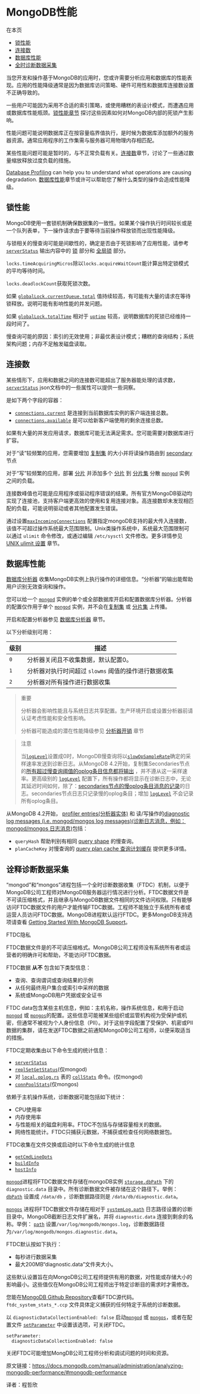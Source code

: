 # MongoDB性能

在本页

- [锁性能](https://docs.mongodb.com/manual/administration/analyzing-mongodb-performance/#locking-performance) 
- [连接数](https://docs.mongodb.com/manual/administration/analyzing-mongodb-performance/#number-of-connections) 
- [数据库性能](https://docs.mongodb.com/manual/administration/analyzing-mongodb-performance/#database-profiling) 
- [全时诊断数据采集](https://docs.mongodb.com/manual/administration/analyzing-mongodb-performance/#full-time-diagnostic-data-capture) 

当您开发和操作基于MongoDB的应用时，您或许需要分析应用和数据库的性能表现。应用的性能降级通常是因为数据库访问策略、硬件可用性和数据库连接数设置不正确导致的。

一些用户可能因为采用不合适的索引策略，或使用糟糕的表设计模式，而遭遇应用或数据库性能瓶颈。[锁性能章节](https://docs.mongodb.com/manual/administration/analyzing-mongodb-performance/#analyzing-performance-locks) 探讨这些因素如何对MongoDB内部的死锁产生影响。

性能问题可能说明数据库正在按容量临界值执行，是时候为数据库添加额外的服务器资源。通常应用程序的工作集需与服务器可用物理内存相匹配。

某些性能问题可能是暂时的，与不正常负载有关。[连接数](https://docs.mongodb.com/manual/administration/analyzing-mongodb-performance/#number-of-connections)章节，讨论了一些通过数量缩放释放过度负载的措施。

[Database Profiling](https://docs.mongodb.com/manual/administration/analyzing-mongodb-performance/#database-profiling) can help you to understand what operations are causing degradation. [数据库性能](https://docs.mongodb.com/manual/administration/analyzing-mongodb-performance/#database-profiling)章节或许可以帮助您了解什么类型的操作会造成性能降级。

## 锁性能

MongoDB使用一套锁机制确保数据集的一致性。如果某个操作执行时间较长或是一个队列表单，下一操作请求由于要等待当前操作释放锁而出现性能降级。

与锁相关的慢查询可能是间歇性的，确定是否由于死锁影响了应用性能，请参考[`serverStatus`](https://docs.mongodb.com/manual/reference/command/serverStatus/#dbcmd.serverStatus) 输出内容中的 [锁](https://docs.mongodb.com/manual/reference/command/serverStatus/#server-status-locks) 部分和 [全局锁](https://docs.mongodb.com/manual/reference/command/serverStatus/#globallock) 部分。

 `locks.timeAcquiringMicros`除以`locks.acquireWaitCount`能计算出特定锁模式的平均等待时间。

 `locks.deadlockCount`获取死锁次数。

如果 [`globalLock.currentQueue.total`](https://docs.mongodb.com/manual/reference/command/serverStatus/#serverstatus.globalLock.currentQueue.total) 值持续较高，有可能有大量的请求在等待锁释放。说明可能有影响性能的并发问题。

如果 [`globalLock.totalTime`](https://docs.mongodb.com/manual/reference/command/serverStatus/#serverstatus.globalLock.totalTime) 相对于 [`uptime`](https://docs.mongodb.com/manual/reference/command/serverStatus/#serverstatus.uptime) 较高，说明数据库的死锁已经维持一段时间了。

慢查询可能的原因：索引的无效使用；非最优表设计模式；糟糕的查询结构；系统架构问题；内存不足触发磁盘读取。

## 连接数

某些情形下，应用和数据之间的连接数可能超出了服务器能处理的请求数，[`serverStatus`](https://docs.mongodb.com/manual/reference/command/serverStatus/#dbcmd.serverStatus) json文档中的一些属性可以提供一些洞察。


是如下两个字段的容器：

  - [`connections.current`](https://docs.mongodb.com/manual/reference/command/serverStatus/#serverstatus.connections.current) 是连接到当前数据库实例的客户端连接总数。
  - [`connections.available`](https://docs.mongodb.com/manual/reference/command/serverStatus/#serverstatus.connections.available) 是可以给新客户端使用的剩余连接总数。

如果有大量的并发应用请求，数据库可能无法满足需求。您可能需要对数据库进行扩容。

对于“读”较频繁的应用，您需要增加 [复制集](https://docs.mongodb.com/manual/reference/glossary/#term-replica-set) 的大小并将读操作路由到 [secondary](https://docs.mongodb.com/manual/reference/glossary/#term-secondary) 节点

对于“写”较频繁的应用，部署 [分片](https://docs.mongodb.com/manual/reference/glossary/#term-sharding) 并添加多个 [分片](https://docs.mongodb.com/manual/reference/glossary/#term-shard) 到 [分片集](https://docs.mongodb.com/manual/reference/glossary/#term-sharded-cluster) 分散 [`mongod`](https://docs.mongodb.com/manual/reference/program/mongod/#bin.mongod) 实例之间的负载。

连接数峰值也可能是应用程序或驱动程序错误的结果。所有官方MongoDB驱动均实现了连接池，支持客户端更高效的使用和复用连接对象。高连接数却未发现相匹配的负载，可能说明驱动或者其他配置发生错误。

通过设置[`maxIncomingConnections`](https://docs.mongodb.com/manual/reference/configuration-options/#net.maxIncomingConnections) 配置指定mongoDB支持的最大传入连接数，该值不可超过操作系统最大范围限制。Unix类操作系统中，系统最大范围限制可以通过 `ulimit` 命令修改，或通过编辑 `/etc/sysctl` 文件修改。更多详情参见 [UNIX ulimit 设置](https://docs.mongodb.com/manual/reference/ulimit/) 章节。

## 数据库性能

[数据库分析器](https://docs.mongodb.com/manual/tutorial/manage-the-database-profiler/) 收集MongoDB实例上执行操作的详细信息。“分析器”的输出能帮助用户识别无效查询和操作。

您可以给一个 [`mongod`](https://docs.mongodb.com/manual/reference/program/mongod/#bin.mongod) 实例的单个或全部数据库开启和配置数据库分析器。分析器的配置仅作用于单个 [`mongod`](https://docs.mongodb.com/manual/reference/program/mongod/#bin.mongod) 实例，并不会在[复制集](https://docs.mongodb.com/manual/reference/glossary/#term-replica-set) 或 [分片集](https://docs.mongodb.com/manual/reference/glossary/#term-sharded-cluster) 上传播。

开启和配置分析器参见 [数据库分析器](https://docs.mongodb.com/manual/tutorial/manage-the-database-profiler/) 章节。

以下分析级别可用：

| 级别 | 描述                                                  |
| ----- | ------------------------------------------------------------ |
| `0`   | 分析器关闭且不收集数据，默认配置0。 |
| `1`   | 分析器对执行时间超过 `slowms` 阈值的操作进行数据收集 |
| `2`   | 分析器对所有操作进行数据收集 |

> 重要
>
> 分析器会影响性能且与系统日志共享配置。生产环境开启或设置分析器前请认证考虑性能和安全性影响。
>
> 分析器可能造成的潜在性能降级参见 [分析器开销](https://docs.mongodb.com/manual/tutorial/manage-the-database-profiler/#database-profiling-overhead) 章节

> 注意
>
> 当[`logLevel`](https://docs.mongodb.com/manual/reference/parameters/#param.logLevel)设置成0时，MongoDB慢查询将以[`slowOpSampleRate`](https://docs.mongodb.com/manual/reference/configuration-options/#operationProfiling.slowOpSampleRate)确定的采样速率发送到诊断日志。从MongoDB 4.2开始，复制集Secondaries节点的[所有超过慢查询阈值的oplog条目信息都将输出](https://docs.mongodb.com/manual/release-notes/4.2/#slow-oplog) ，并不遵从这一采样速率。更高级别的 [`logLevel`](https://docs.mongodb.com/manual/reference/parameters/#param.logLevel) 配置下，所有操作都将显示在诊断日志中，无论其延迟时间如何，除了：[secondaries节点的慢oplog条目消息的记录](https://docs.mongodb.com/manual/release-notes/4.2/#slow-oplog)的日志。secondaries节点日志只记录慢的oplog条目；增加 [`logLevel`](https://docs.mongodb.com/manual/reference/parameters/#param.logLevel) 不会记录所有oplog条目。

从MongoDB 4.2开始， [profiler entries(分析器实体)](https://docs.mongodb.com/manual/tutorial/manage-the-database-profiler/) 和 读/写操作的[diagnostic log messages (i.e. mongod/mongos log messages)(诊断日志消息，例如：mongod/mongos 日志消息)](https://docs.mongodb.com/manual/reference/log-messages/#log-message-slow-ops)包括：

- `queryHash` 帮助判别有相同 [query shape](https://docs.mongodb.com/manual/reference/glossary/#term-query-shape) 的慢查询。
- `planCacheKey` 对慢查询的 [query plan cache 查询计划缓存](https://docs.mongodb.com/manual/core/query-plans/) 提供更多详情。

## 诠释诊断数据采集


“mongod”和“mongos”进程包括一个全时诊断数据收集（FTDC）机制，以便于MongoDB公司工程师对MongoDB服务器运行情况进行分析。FTDC数据文件是不可读压缩格式，并且继承与MongoDB数据文件相同的文件访问权限。只有能够访问FTDC数据文件的用户才能传输FTDC数据。工程师不能独立于系统所有者或运营人员访问FTDC数据。MongoDB进程默认运行FTDC。更多MongoDB支持选项请查看 [Getting Started With MongoDB Support](https://www.mongodb.com/support/get-started?jmp=docs)。

FTDC隐私

FTDC数据文件是的不可读压缩格式。MongoDB公司工程师没有系统所有者或运营者的明确许可和帮助，不能访问FTDC数据。

FTDC数据 **从不** 包含如下类型信息：

- 查询、查询谓词或查询结果的示例
- 从任何最终用户集合或索引中采样的数据
- 系统或MongoDB用户凭据或安全证书

FTDC data包含某些主机信息，例如：主机名称，操作系统信息，和用于启动[`mongod`](https://docs.mongodb.com/manual/reference/program/mongod/#bin.mongod) 或 [`mongos`](https://docs.mongodb.com/manual/reference/program/mongos/#bin.mongos)的配置。这些信息可能被某些组织或监管机构视为受保护或机密，但通常不被视为个人身份信息（PII）。对于这些字段配置了受保护、机密或PII数据的集群，请在发送FTDC数据之前通知MongoDB公司工程师，以便采取适当的措施。

FTDC定期收集由以下命令生成的统计信息：

- [`serverStatus`](https://docs.mongodb.com/manual/reference/command/serverStatus/#dbcmd.serverStatus)
- [`replSetGetStatus`](https://docs.mongodb.com/manual/reference/command/replSetGetStatus/#dbcmd.replSetGetStatus)(仅mongod)
- 对 [`local.oplog.rs`](https://docs.mongodb.com/manual/reference/local-database/#local.oplog.rs) 表的 [`collStats`](https://docs.mongodb.com/manual/reference/command/collStats/#dbcmd.collStats) 命令。(仅mongod)
- [`connPoolStats`](https://docs.mongodb.com/manual/reference/command/connPoolStats/#dbcmd.connPoolStats)(仅mongos)

依赖于主机操作系统，诊断数据可能包括如下统计：

- CPU使用率
- 内存使用率
- 与性能相关的磁盘利用率。FTDC不包括与存储容量相关的数据。
- 网络性能统计。FTDC只捕获元数据，不捕获或检查任何网络数据包。

FTDC收集在文件交换或启动时以下命令生成的统计信息

- [`getCmdLineOpts`](https://docs.mongodb.com/manual/reference/command/getCmdLineOpts/#dbcmd.getCmdLineOpts)
- [`buildInfo`](https://docs.mongodb.com/manual/reference/command/buildInfo/#dbcmd.buildInfo)
- [`hostInfo`](https://docs.mongodb.com/manual/reference/command/hostInfo/#dbcmd.hostInfo)

[`mongod`](https://docs.mongodb.com/manual/reference/program/mongod/#bin.mongod)进程将FTDC数据文件存储在mongoDB实例 [`storage.dbPath`](https://docs.mongodb.com/manual/reference/configuration-options/#storage.dbPath) 下的 `diagnostic.data` 目录中。所有诊断数据文件被存储在这个路径下。举例：[`dbPath`](https://docs.mongodb.com/manual/reference/configuration-options/#storage.dbPath) 设置成 `/data/db` ，诊断数据路径则是 `/data/db/diagnostic.data`。

[`mongos`](https://docs.mongodb.com/manual/reference/program/mongos/#bin.mongos) 进程将FTDC数据文件存储在相对于 [`systemLog.path`](https://docs.mongodb.com/manual/reference/configuration-options/#systemLog.path) 日志路径设置的诊断目录中。MongoDB截断日志文件扩展名，并将 `diagnostic.data` 连接到剩余的名称。举例： [`path`](https://docs.mongodb.com/manual/reference/configuration-options/#systemLog.path) 设置`/var/log/mongodb/mongos.log`，诊断数据路径为`/var/log/mongodb/mongos.diagnostic.data`。

FTDC默认按如下执行：

- 每秒进行数据采集
- 最大200MB“diagnostic.data”文件夹大小。

这些默认设置旨在向MongoDB公司工程师提供有用的数据，对性能或存储大小的影响最小。这些值仅在MongoDB公司工程师出于特定诊断目的需求时才需修改。

您能在[MongoDB Github Repository](https://github.com/mongodb/mongo/tree/master/src/mongo/db/ftdc)查看FTDC源代码。`ftdc_system_stats_*.ccp` 文件具体定义捕获的任何特定于系统的诊断数据。

以 `diagnosticDataCollectionEnabled: false` 启动[`mongod`](https://docs.mongodb.com/manual/reference/program/mongod/#bin.mongod) 或 [`mongos`](https://docs.mongodb.com/manual/reference/program/mongos/#bin.mongos)，或者在配置文件 [`setParameter`](https://docs.mongodb.com/manual/reference/privilege-actions/#setParameter) 中设置该选项，可关闭FTDC。

```
setParameter:
  diagnosticDataCollectionEnabled: false
```

关闭FTDC可能增加MongDB公司工程师分析和调试问题的时间和资源。

原文链接：https://docs.mongodb.com/manual/administration/analyzing-mongodb-performance/#mongodb-performance

译者：程哲欣
